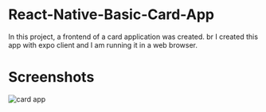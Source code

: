 # React-Native-Basic-Card-App

In this project, a frontend of a card application was created. br
I created this app with expo client and I am running it in a web browser.

# Screenshots

![card app](https://user-images.githubusercontent.com/56682209/228397315-a3a963d6-0405-41a9-a441-5e81d8ee2ae1.png)

